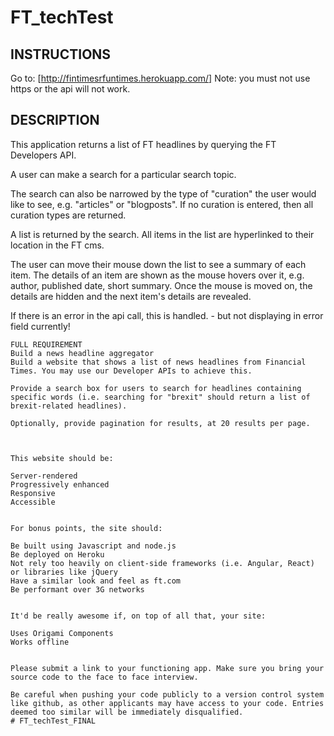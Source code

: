 # FT_techTest

## INSTRUCTIONS 
Go to:
[http://fintimesrfuntimes.herokuapp.com/]
Note: you must not use https or the api will not work.

## DESCRIPTION
This application returns a list of FT headlines by querying the FT Developers API.

A user can make a search for a particular search topic.

The search can also be narrowed by the type of "curation" the user would like to see, e.g. "articles" or "blogposts". If no curation is entered, then all curation types are returned.

A list is returned by the search. All items in the list are hyperlinked to their location in the FT cms.

The user can move their mouse down the list to see a summary of each item. The details of an item are shown as the mouse hovers over it, e.g. author, published date, short summary.
Once the mouse is moved on, the details are hidden and the next item's details are revealed.

If there is an error in the api call, this is handled. - but not displaying in error field currently!

~~~~~~~~~~~~~~~~~~~~~~~~~~~~~~~~~~~~~~~~~~~~~~~~~~~~~~~~~~~~~~~~~~~~~~~~~~~~~~~~~~~~~~~~~~~~~~~~~
FULL REQUIREMENT
Build a news headline aggregator
Build a website that shows a list of news headlines from Financial Times. You may use our Developer APIs to achieve this.

Provide a search box for users to search for headlines containing specific words (i.e. searching for "brexit" should return a list of brexit-related headlines).

Optionally, provide pagination for results, at 20 results per page.



This website should be:

Server-rendered
Progressively enhanced
Responsive
Accessible


For bonus points, the site should:

Be built using Javascript and node.js
Be deployed on Heroku
Not rely too heavily on client-side frameworks (i.e. Angular, React) or libraries like jQuery
Have a similar look and feel as ft.com
Be performant over 3G networks


It'd be really awesome if, on top of all that, your site:

Uses Origami Components
Works offline


Please submit a link to your functioning app. Make sure you bring your source code to the face to face interview.

Be careful when pushing your code publicly to a version control system like github, as other applicants may have access to your code. Entries deemed too similar will be immediately disqualified.
# FT_techTest_FINAL
